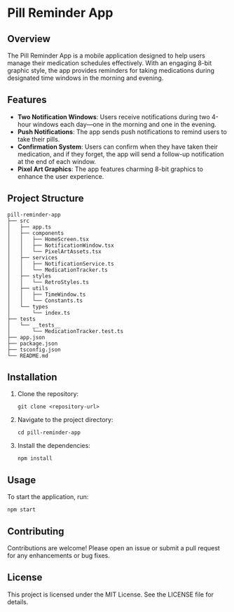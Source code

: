 # Pill Reminder App

## Overview
The Pill Reminder App is a mobile application designed to help users manage their medication schedules effectively. With an engaging 8-bit graphic style, the app provides reminders for taking medications during designated time windows in the morning and evening.

## Features
- **Two Notification Windows**: Users receive notifications during two 4-hour windows each day—one in the morning and one in the evening.
- **Push Notifications**: The app sends push notifications to remind users to take their pills.
- **Confirmation System**: Users can confirm when they have taken their medication, and if they forget, the app will send a follow-up notification at the end of each window.
- **Pixel Art Graphics**: The app features charming 8-bit graphics to enhance the user experience.

## Project Structure
```
pill-reminder-app
├── src
│   ├── app.ts
│   ├── components
│   │   ├── HomeScreen.tsx
│   │   ├── NotificationWindow.tsx
│   │   └── PixelArtAssets.tsx
│   ├── services
│   │   ├── NotificationService.ts
│   │   └── MedicationTracker.ts
│   ├── styles
│   │   └── RetroStyles.ts
│   ├── utils
│   │   ├── TimeWindow.ts
│   │   └── Constants.ts
│   └── types
│       └── index.ts
├── tests
│   └── __tests__
│       └── MedicationTracker.test.ts
├── app.json
├── package.json
├── tsconfig.json
└── README.md
```

## Installation
1. Clone the repository:
   ```
   git clone <repository-url>
   ```
2. Navigate to the project directory:
   ```
   cd pill-reminder-app
   ```
3. Install the dependencies:
   ```
   npm install
   ```

## Usage
To start the application, run:
```
npm start
```

## Contributing
Contributions are welcome! Please open an issue or submit a pull request for any enhancements or bug fixes.

## License
This project is licensed under the MIT License. See the LICENSE file for details.